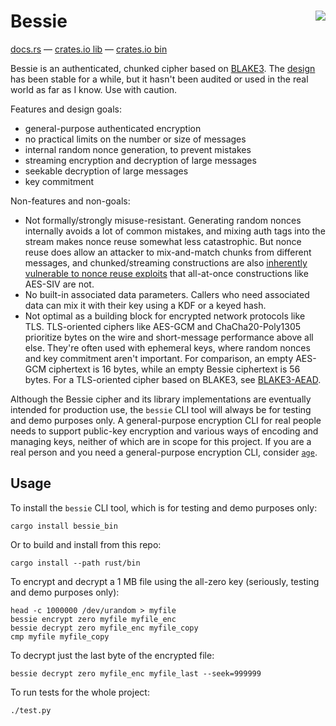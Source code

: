 <h1>Bessie<a href="https://github.com/oconnor663/bessie/actions"><img align="right" src="https://github.com/oconnor663/bessie/workflows/tests/badge.svg"></a></h1>

[docs.rs](https://docs.rs/bessie) — [crates.io lib](https://crates.io/crates/bessie) — [crates.io bin](https://crates.io/crates/bessie_bin)

Bessie is an authenticated, chunked cipher based on
[BLAKE3](https://github.com/BLAKE3-team/BLAKE3). The [design](./design.md) has
been stable for a while, but it hasn't been audited or used in the real world
as far as I know. Use with caution.

Features and design goals:

- general-purpose authenticated encryption
- no practical limits on the number or size of messages
- internal random nonce generation, to prevent mistakes
- streaming encryption and decryption of large messages
- seekable decryption of large messages
- key commitment

Non-features and non-goals:

- Not formally/strongly misuse-resistant. Generating random nonces internally
  avoids a lot of common mistakes, and mixing auth tags into the stream makes
  nonce reuse somewhat less catastrophic. But nonce reuse does allow an
  attacker to mix-and-match chunks from different messages, and
  chunked/streaming constructions are also [inherently vulnerable to nonce
  reuse exploits](https://web.cs.ucdavis.edu/~rogaway/papers/oae.pdf) that
  all-at-once constructions like AES-SIV are not.
- No built-in associated data parameters. Callers who need associated data can
  mix it with their key using a KDF or a keyed hash.
- Not optimal as a building block for encrypted network protocols like TLS.
  TLS-oriented ciphers like AES-GCM and ChaCha20-Poly1305 prioritize bytes on
  the wire and short-message performance above all else. They're often used
  with ephemeral keys, where random nonces and key commitment aren't important.
  For comparison, an empty AES-GCM ciphertext is 16 bytes, while an empty
  Bessie ciphertext is 56 bytes. For a TLS-oriented cipher based on BLAKE3, see
  [BLAKE3-AEAD](https://github.com/oconnor663/blake3_aead).

Although the Bessie cipher and its library implementations are eventually
intended for production use, the `bessie` CLI tool will always be for testing
and demo purposes only. A general-purpose encryption CLI for real people needs
to support public-key encryption and various ways of encoding and managing
keys, neither of which are in scope for this project. If you are a real person
and you need a general-purpose encryption CLI, consider
[`age`](https://github.com/FiloSottile/age).

## Usage

To install the `bessie` CLI tool, which is for testing and demo purposes only:

```
cargo install bessie_bin
```

Or to build and install from this repo:

```
cargo install --path rust/bin
```

To encrypt and decrypt a 1 MB file using the all-zero key (seriously, testing
and demo purposes only):

```
head -c 1000000 /dev/urandom > myfile
bessie encrypt zero myfile myfile_enc
bessie decrypt zero myfile_enc myfile_copy
cmp myfile myfile_copy
```

To decrypt just the last byte of the encrypted file:

```
bessie decrypt zero myfile_enc myfile_last --seek=999999
```

To run tests for the whole project:

```
./test.py
```
